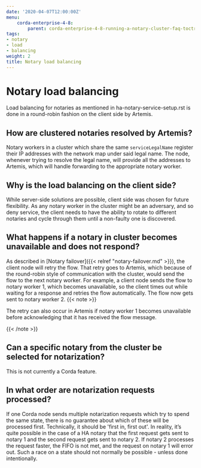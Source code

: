 ```yaml
---
date: '2020-04-07T12:00:00Z'
menu:
    corda-enterprise-4-8:
        parent: corda-enterprise-4-8-running-a-notary-cluster-faq-toctree
tags:
- notary
- load
- balancing
weight: 2
title: Notary load balancing
---
```



# Notary load balancing

Load balancing for notaries as mentioned in ha-notary-service-setup.rst is done in a round-robin fashion
on the client side by Artemis.


## How are clustered notaries resolved by Artemis?

Notary workers in a cluster which share the same `serviceLegalName` register their IP addresses with the network map under said legal name.
The node, whenever trying to resolve the legal name, will provide all the addresses to Artemis, which will handle forwarding
to the appropriate notary worker.


## Why is the load balancing on the client side?

While server-side solutions are possible, client side was chosen for future flexibility. As any notary worker in the
cluster might be an adversary, and so deny service, the client needs to have the ability to rotate to different notaries and
cycle through them until a non-faulty one is discovered.


## What happens if a notary in cluster becomes unavailable and does not respond?

As described in [Notary failover]({{< relref "notary-failover.md" >}}), the client node will retry the flow. That retry goes to Artemis, which because of the round-robin
style of communication with the cluster, would send the flow to the next notary worker. For example, a client node sends the flow to notary worker 1, which
becomes unavailable, so the client times out while waiting for a response and retries the flow automatically. The flow now gets sent to notary worker 2.
{{< note >}}

The retry can also occur in Artemis if notary worker 1 becomes unavailable before acknowledging that it has received the flow message.

{{< /note >}}



## Can a specific notary from the cluster be selected for notarization?

This is not currently a Corda feature.


## In what order are notarization requests processed?

If one Corda node sends multiple notarization requests which try to spend the same state, there is no guarantee about which of these will be processed first.
Technically, it should be 'first in, first out'. In reality, it’s quite possible in the case of a HA notary that the first request gets sent
to notary 1 and the second request gets sent to notary 2. If notary 2 processes the request faster, the FIFO is not met, and the request on notary
1 will error out. Such a race on a state should not normally be possible - unless done intentionally.

